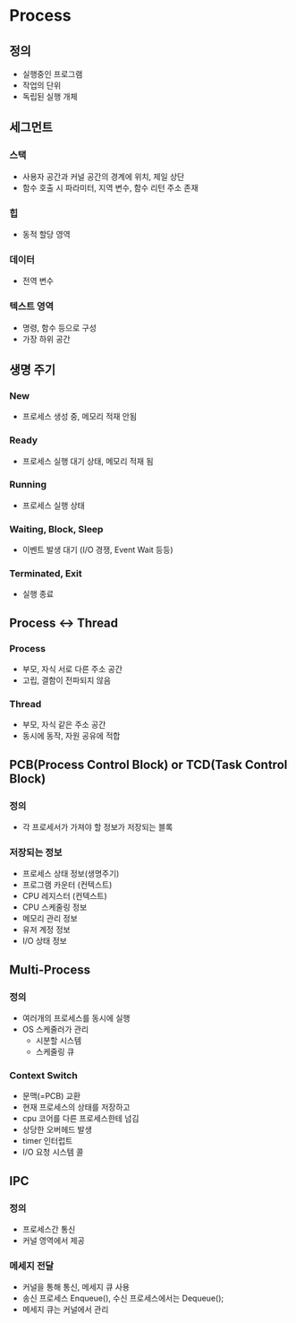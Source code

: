# Process
## 정의
- 실행중인 프로그램
- 작업의 단위
- 독립된 실행 개체

## 세그먼트
### 스택
- 사용자 공간과 커널 공간의 경계에 위치, 제일 상단
- 함수 호출 시 파라미터, 지역 변수, 함수 리턴 주소 존재
### 힙
- 동적 할당 영역
### 데이터
- 전역 변수
### 텍스트 영역
- 명령, 함수 등으로 구성
- 가장 하위 공간


## 생명 주기
### New
- 프로세스 생성 중, 메모리 적재 안됨
### Ready
- 프로세스 실행 대기 상태, 메모리 적재 됨
### Running
- 프로세스 실행 상태
### Waiting, Block, Sleep
- 이벤트 발생 대기 (I/O 경쟁, Event Wait 등등)
### Terminated, Exit
- 실행 종료 

## Process <-> Thread
### Process
- 부모, 자식 서로 다른 주소 공간
- 고립, 결함이 전파되지 않음
### Thread
- 부모, 자식 같은 주소 공간
- 동시에 동작, 자원 공유에 적합


## PCB(Process Control Block) or TCD(Task Control Block)
### 정의
- 각 프로세서가 가져야 할 정보가 저장되는 블록
### 저장되는 정보
- 프로세스 상태 정보(생명주기)
- 프로그램 카운터 (컨텍스트)
- CPU 레지스터 (컨텍스트)
- CPU 스케줄링 정보
- 메모리 관리 정보
- 유저 계정 정보
- I/O 상태 정보

## Multi-Process
### 정의
- 여러개의 프로세스를 동시에 실행
- OS 스케줄러가 관리
    - 시분할 시스템
    - 스케줄링 큐
### Context Switch
- 문맥(=PCB) 교환
- 현재 프로세스의 상태를 저장하고
- cpu 코어를 다른 프로세스한테 넘김
- 상당한 오버헤드 발생
- timer 인터럽트
- I/O 요청 시스템 콜

## IPC
### 정의
- 프로세스간 통신
- 커널 영역에서 제공
### 메세지 전달
- 커널을 통해 통신, 메세지 큐 사용
- 송신 프로세스 Enqueue(), 수신 프로세스에서는 Dequeue();
- 메세지 큐는 커널에서 관리
    